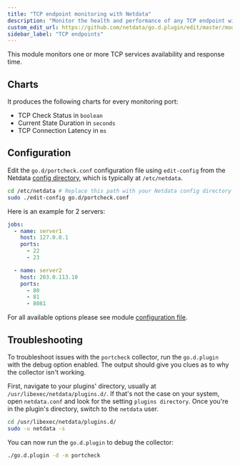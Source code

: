 ```yaml
---
title: "TCP endpoint monitoring with Netdata"
description: "Monitor the health and performance of any TCP endpoint with zero configuration, per-second metric granularity, and interactive visualizations."
custom_edit_url: https://github.com/netdata/go.d.plugin/edit/master/modules/portcheck/README.md
sidebar_label: "TCP endpoints"
---
```




This module monitors one or more TCP services availability and response time.

## Charts

It produces the following charts for every monitoring port:

- TCP Check Status in `boolean`
- Current State Duration in `seconds`
- TCP Connection Latency in `ms`

## Configuration

Edit the `go.d/portcheck.conf` configuration file using `edit-config` from the
Netdata [config directory](/docs/configure/nodes), which is typically at `/etc/netdata`.

```bash
cd /etc/netdata # Replace this path with your Netdata config directory
sudo ./edit-config go.d/portcheck.conf
```

Here is an example for 2 servers:

```yaml
jobs:
  - name: server1
    host: 127.0.0.1
    ports:
      - 22
      - 23

  - name: server2
    host: 203.0.113.10
    ports:
      - 80
      - 81
      - 8081
```

For all available options please see
module [configuration file](https://github.com/netdata/go.d.plugin/blob/master/config/go.d/portcheck.conf).

## Troubleshooting

To troubleshoot issues with the `portcheck` collector, run the `go.d.plugin` with the debug option enabled. The output
should give you clues as to why the collector isn't working.

First, navigate to your plugins' directory, usually at `/usr/libexec/netdata/plugins.d/`. If that's not the case on your
system, open `netdata.conf` and look for the setting `plugins directory`. Once you're in the plugin's directory, switch
to the `netdata` user.

```bash
cd /usr/libexec/netdata/plugins.d/
sudo -u netdata -s
```

You can now run the `go.d.plugin` to debug the collector:

```bash
./go.d.plugin -d -m portcheck
```
